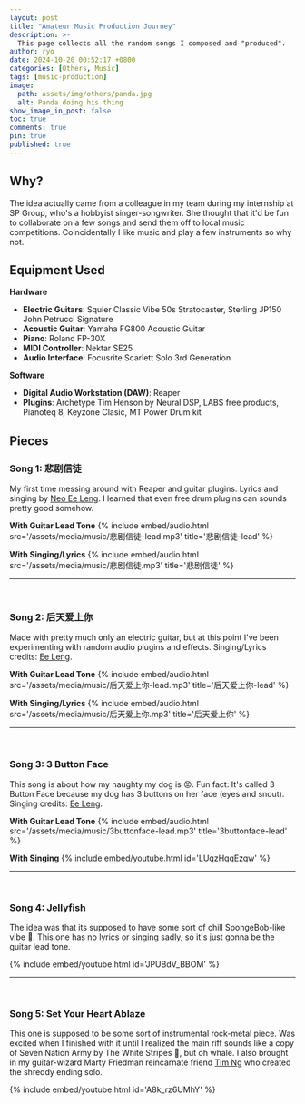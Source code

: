```yaml
---
layout: post
title: "Amateur Music Production Journey"
description: >-
  This page collects all the random songs I composed and "produced".
author: ryo
date: 2024-10-20 00:52:17 +0800
categories: [Others, Music]
tags: [music-production]
image:
  path: assets/img/others/panda.jpg
  alt: Panda doing his thing
show_image_in_post: false
toc: true
comments: true
pin: true
published: true
---
```


## Why?

The idea actually came from a colleague in my team during my internship at SP Group, who&apos;s a hobbyist singer-songwriter. She thought that it'd be fun to collaborate on a few songs and send them off to local music competitions. Coincidentally I like music and play a few instruments so why not.

## Equipment Used

**Hardware**

- **Electric Guitars**: Squier Classic Vibe 50s Stratocaster, Sterling JP150 John Petrucci Signature
- **Acoustic Guitar**: Yamaha FG800 Acoustic Guitar
- **Piano**: Roland FP-30X
- **MIDI Controller**: Nektar SE25
- **Audio Interface**: Focusrite Scarlett Solo 3rd Generation

**Software**

- **Digital Audio Workstation (DAW)**: Reaper
- **Plugins**: Archetype Tim Henson by Neural DSP, LABS free products, Pianoteq 8, Keyzone Clasic, MT Power Drum kit

## Pieces

### Song 1: 悲剧信徒

My first time messing around with Reaper and guitar plugins. Lyrics and singing by <a href="https://www.instagram.com/soda.lyrics/" target="_blank">Neo Ee Leng</a>. I learned that even free drum plugins can sounds pretty good somehow.

**With Guitar Lead Tone**
{% include embed/audio.html src='/assets/media/music/悲剧信徒-lead.mp3' title='悲剧信徒-lead' %}

**With Singing/Lyrics**
{% include embed/audio.html src='/assets/media/music/悲剧信徒.mp3' title='悲剧信徒' %}

---

<br>

### Song 2: 后天爱上你

Made with pretty much only an electric guitar, but at this point I've been experimenting with random audio plugins and effects. Singing/Lyrics credits: <a href="https://www.instagram.com/soda.lyrics/" target="_blank">Ee Leng</a>.

**With Guitar Lead Tone**
{% include embed/audio.html src='/assets/media/music/后天爱上你-lead.mp3' title='后天爱上你-lead' %}

**With Singing/Lyrics**
{% include embed/audio.html src='/assets/media/music/后天爱上你.mp3' title='后天爱上你' %}

---

<br>

### Song 3: 3 Button Face

This song is about how my naughty my dog is :rage:. Fun fact: It's called 3 Button Face because my dog has 3 buttons on her face (eyes and snout). Singing credits: <a href="https://www.instagram.com/soda.lyrics/" target="_blank">Ee Leng</a>.

**With Guitar Lead Tone**
{% include embed/audio.html src='/assets/media/music/3buttonface-lead.mp3' title='3buttonface-lead' %}

**With Singing**
{% include embed/youtube.html id='LUqzHqqEzqw' %}

---

<br>

### Song 4: Jellyfish

The idea was that its supposed to have some sort of chill SpongeBob-like vibe 🤡. This one has no lyrics or singing sadly, so it's just gonna be the guitar lead tone.

{% include embed/youtube.html id='JPUBdV_BBOM' %}

---

<br>

### Song 5: Set Your Heart Ablaze

This one is supposed to be some sort of instrumental rock-metal piece. Was excited when I finished with it until I realized the main riff sounds like a copy of Seven Nation Army by The White Stripes 🗿, but oh whale. I also brought in my guitar-wizard Marty Friedman reincarnate friend <a href="https://www.youtube.com/@legovidz1/videos" target="_blank">Tim Ng</a> who created the shreddy ending solo.

{% include embed/youtube.html id='A8k_rz6UMhY' %}
